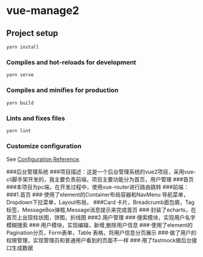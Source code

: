 # vue-manage2

## Project setup
```
yarn install
```

### Compiles and hot-reloads for development
```
yarn serve
```

### Compiles and minifies for production
```
yarn build
```

### Lints and fixes files
```
yarn lint
```

### Customize configuration
See [Configuration Reference](https://cli.vuejs.org/config/).

###后台管理系统
###项目描述：这是一个后台管理系统的vue2项目，采用vue-cli脚手架开发的，我主要负责前端，项目主要功能分为首页，用户管理
###首页
###本项目为pc端，在开发过程中，使用vue-router进行路由跳转
###前端：
###1.首页
###·使用了element的Container布局容器和NavMenu 导航菜单，Dropdown下拉菜单，Layout布局，
###Card 卡片，Breadcrumb面包屑，Tag标签，MessageBox弹框,Message消息提示来完成首页
###·封装了echarts，在首页上出现柱状图，饼图，折线图
###2.用户管理
###·搜索模块，实现用户名字模糊搜索
###·用户模块，实现编辑，新增,删除用户信息
###·使用了element的Pagination分页，Form表单，Table 表格，将用户信息分页展示
###·做了用户的权限管理，实现管理员和普通用户看到的页面不一样
###·用了fastmock做后台接口生成数据
